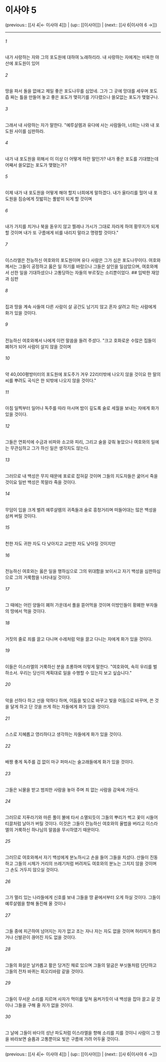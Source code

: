 # 이사야 5

(previous:: [[사 4|← 이사야 4]]) | (up:: [[이사야]]) | (next:: [[사 6|이사야 6 →]])

***




###### 1 

내가 사랑하는 자와 그의 포도원에 대하여 노래하리라. 내 사랑하는 자에게는 비옥한 야산에 포도원이 있어 



###### 2 

땅을 파서 돌을 없애고 제일 좋은 포도나무를 심었네. 그가 그 곳에 망대를 세우며 포도즙 짜는 틀을 만들어 놓고 좋은 포도가 맺히기를 기다렸으나 쓸모없는 포도가 맺혔구나. 



###### 3 

그래서 내 사랑하는 자가 말한다. "예루살렘과 유다에 사는 사람들아, 너희는 나와 내 포도원 사이를 심판하라. 



###### 4 

내가 내 포도원을 위해서 이 이상 더 어떻게 하란 말인가? 내가 좋은 포도를 기대했는데 어째서 쓸모없는 포도가 맺혔는가? 



###### 5 

이제 내가 내 포도원을 어떻게 해야 할지 너희에게 말하겠다. 내가 울타리를 헐어 내 포도원을 짐승에게 짓밟히는 풀밭이 되게 할 것이며 



###### 6 

내가 가지를 치거나 북을 돋우지 않고 찔레나 가시가 그대로 자라게 하여 황무지가 되게 할 것이며 내가 또 구름에게 비를 내리지 말라고 명령할 것이다." 



###### 7 

이스라엘은 전능하신 여호와의 포도원이며 유다 사람은 그가 심은 포도나무이다. 여호와께서는 그들이 공정하고 옳은 일 하기를 바랐으나 그들은 살인을 일삼았으며, 여호와께서 선한 일을 기대하셨으나 고통당하는 자들의 부르짖는 소리뿐이었다. ## 임박한 재앙과 심판 



###### 8 

집과 땅을 계속 사들여 다른 사람이 살 공간도 남기지 않고 혼자 살려고 하는 사람에게 화가 있을 것이다. 



###### 9 

전능하신 여호와께서 나에게 이런 말씀을 들려 주셨다. "크고 호화로운 수많은 집들이 폐허가 되어 사람이 살지 않을 것이며 



###### 10 

약 40,000평방미터의 포도원에 포도주가 겨우 22리터밖에 나오지 않을 것이요 한 말의 씨를 뿌려도 곡식은 한 되밖에 나오지 않을 것이다." 



###### 11 

아침 일찍부터 일어나 독주를 따라 마시며 밤이 깊도록 술로 세월을 보내는 자에게 화가 있을 것이다. 



###### 12 

그들은 연회석에 수금과 비파와 소고와 피리, 그리고 술을 갖춰 놓았으나 여호와의 일에는 무관심하고 그가 하신 일은 생각지도 않는다. 



###### 13 

그러므로 내 백성은 무지 때문에 포로로 잡혀갈 것이며 그들의 지도자들은 굶어서 죽을 것이요 일반 백성은 목말라 죽을 것이다. 



###### 14 

무덤이 입을 크게 벌려 예루살렘의 귀족들과 술로 흥청거리며 떠들어대는 많은 백성을 삼켜 버릴 것이다. 



###### 15 

천한 자도 귀한 자도 다 낮아지고 교만한 자도 낮아질 것이지만 



###### 16 

전능하신 여호와는 옳은 일을 행하심으로 그의 위대함을 보이시고 자기 백성을 심판하심으로 그의 거룩함을 나타내실 것이다. 



###### 17 

그 때에는 어린 양들이 폐허 가운데서 풀을 뜯어먹을 것이며 이방인들이 황폐한 부자들의 땅에서 먹을 것이다. 



###### 18 

거짓의 줄로 죄를 끌고 다니며 수레처럼 악을 끌고 다니는 자에게 화가 있을 것이다. 



###### 19 

이들은 이스라엘의 거룩하신 분을 조롱하며 이렇게 말한다. "여호와여, 속히 우리를 벌하소서. 우리는 당신이 계획대로 일을 수행할 수 있는지 보고 싶습니다." 



###### 20 

악을 선하다 하고 선을 악하다 하며, 어둠을 빛으로 바꾸고 빛을 어둠으로 바꾸며, 쓴 것을 달게 하고 단 것을 쓰게 하는 자들에게 화가 있을 것이다. 



###### 21 

스스로 지혜롭고 영리하다고 생각하는 자들에게 화가 있을 것이다. 



###### 22 

배짱 좋게 독주를 겁 없이 마구 퍼마시는 술고래들에게 화가 있을 것이다. 



###### 23 

그들은 뇌물을 받고 범죄한 사람을 놓아 주며 죄 없는 사람을 감옥에 가둔다. 



###### 24 

그러므로 지푸라기와 마른 풀이 불에 타서 소멸되듯이 그들의 뿌리가 썩고 꽃이 시들어 티끌처럼 날아가 버릴 것이다. 이것은 그들이 전능하신 여호와의 율법을 버리고 이스라엘의 거룩하신 하나님의 말씀을 무시하였기 때문이다. 



###### 25 

그러므로 여호와께서 자기 백성에게 분노하시고 손을 들어 그들을 치셨다. 산들이 진동하고 그들의 시체가 거리의 쓰레기처럼 버려져도 여호와의 분노는 그치지 않을 것이며 그 손도 거두지 않으실 것이다. 



###### 26 

그가 멀리 있는 나라들에게 신호를 보내 그들을 땅 끝에서부터 오게 하실 것이다. 그들이 예루살렘을 향해 돌진해 올 것이나 



###### 27 

그들 중에 피곤하여 넘어지는 자가 없고 조는 자나 자는 자도 없을 것이며 허리띠가 풀리거나 신발끈이 끊어진 자도 없을 것이다. 



###### 28 

그들의 화살은 날카롭고 활은 당겨진 채로 있으며 그들의 말굽은 부싯돌처럼 단단하고 그들의 전차 바퀴는 회오리바람 같을 것이다. 



###### 29 

그들이 무서운 소리를 지르며 사자가 먹이를 덮쳐 움켜가듯이 내 백성을 잡아 끌고 갈 것이나 그들을 구해 줄 자가 없을 것이다. 



###### 30 

그 날에 그들이 바다의 성난 파도처럼 이스라엘을 향해 소리를 지를 것이니 사람이 그 땅을 바라보면 슬픔과 고통뿐이요 빛은 구름에 가려 어두울 것이다.

***

(previous:: [[사 4|← 이사야 4]]) | (up:: [[이사야]]) | (next:: [[사 6|이사야 6 →]])
